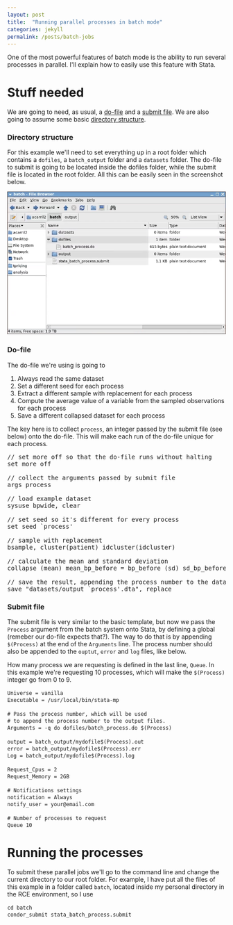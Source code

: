 ```yaml
---
layout: post
title:  "Running parallel processes in batch mode"
categories: jekyll
permalink: /posts/batch-jobs
---
```


One of the most powerful features of batch mode is the ability to run several processes in parallel. I'll explain how to easily use this feature  with Stata.

# Stuff needed

We are going to need, as usual, a [do-file](###do-file) and a [submit file](###submit-file). We are also going to assume some basic [directory structure](###directory-structure).

### Directory structure

For this example we'll need to set everything up in a root folder which contains a `dofiles`, a `batch_output` folder and a `datasets` folder. The do-file to submit is going to be located inside the dofiles folder, while the submit file is located in the root folder. All this can be easily seen in the screenshot below.

![batch_process_directory_structure](..\files\batch_process_directory_structure.png)

### Do-file

The do-file we're using is going to

1. Always read the same dataset
2. Set a different seed for each process
3. Extract a different sample with replacement for each process
4. Compute the average value of a variable from the sampled observations for each process
5. Save a different collapsed dataset for each process

The key here is to collect `process`, an integer passed by the submit file (see below) onto the do-file. This will make each run of the do-file unique for each process.

<pre class="sh_stata">
// set more off so that the do-file runs without halting
set more off

// collect the arguments passed by submit file
args process

// load example dataset
sysuse bpwide, clear

// set seed so it's different for every process
set seed `process'

// sample with replacement
bsample, cluster(patient) idcluster(idcluster)

// calculate the mean and standard deviation
collapse (mean) mean_bp_before = bp_before (sd) sd_bp_before = bp_before

// save the result, appending the process number to the dataset name
save "datasets/output_`process'.dta", replace
</pre>

### Submit file

The submit file is very similar to the basic template, but now we pass the `Process` argument from the batch system onto Stata, by defining a global (remeber our do-file expects that?). The way to do that is by appending `$(Process)` at the end of the `Arguments` line. The process number should also be appended to the `ouptut`, `error` and `log` files, like below.

How many process we are requesting is defined in the last line, `Queue`. In this example we're requesting 10 processes, which will make the `$(Process)` integer go from 0 to 9.

````
Universe = vanilla
Executable = /usr/local/bin/stata-mp

# Pass the process number, which will be used
# to append the process number to the output files.
Arguments = -q do dofiles/batch_process.do $(Process)

output = batch_output/mydofile$(Process).out
error = batch_output/mydofile$(Process).err
Log = batch_output/mydofile$(Process).log

Request_Cpus = 2
Request_Memory = 2GB

# Notifications settings
notification = Always
notify_user = your@email.com

# Number of processes to request
Queue 10
````

# Running the processes

To submit these parallel jobs we'll go to the command line and change the current directory to our root folder. For example, I have put all the files of this example in a folder called `batch`, located inside my personal directory in the RCE environment, so I use

````
cd batch
condor_submit stata_batch_process.submit
````
